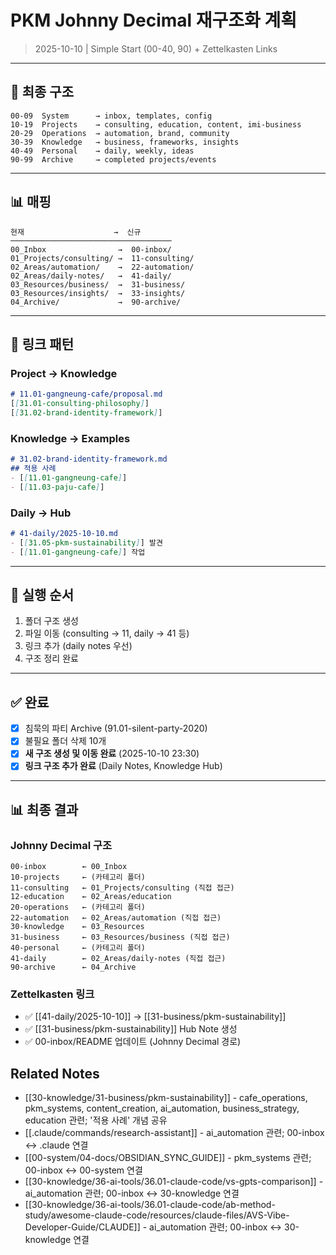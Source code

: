 # PKM Johnny Decimal 재구조화 계획

> 2025-10-10 | Simple Start (00-40, 90) + Zettelkasten Links

---

## 🎯 최종 구조

```
00-09  System      → inbox, templates, config
10-19  Projects    → consulting, education, content, imi-business
20-29  Operations  → automation, brand, community
30-39  Knowledge   → business, frameworks, insights
40-49  Personal    → daily, weekly, ideas
90-99  Archive     → completed projects/events
```

---

## 📊 매핑

```
현재                    →  신규
────────────────────────────────────
00_Inbox                →  00-inbox/
01_Projects/consulting/ →  11-consulting/
02_Areas/automation/    →  22-automation/
02_Areas/daily-notes/   →  41-daily/
03_Resources/business/  →  31-business/
03_Resources/insights/  →  33-insights/
04_Archive/             →  90-archive/
```

---

## 🔗 링크 패턴

### Project → Knowledge
```markdown
# 11.01-gangneung-cafe/proposal.md
[[31.01-consulting-philosophy]]
[[31.02-brand-identity-framework]]
```

### Knowledge → Examples
```markdown
# 31.02-brand-identity-framework.md
## 적용 사례
- [[11.01-gangneung-cafe]]
- [[11.03-paju-cafe]]
```

### Daily → Hub
```markdown
# 41-daily/2025-10-10.md
- [[31.05-pkm-sustainability]] 발견
- [[11.01-gangneung-cafe]] 작업
```

---

## 📝 실행 순서

1. 폴더 구조 생성
2. 파일 이동 (consulting → 11, daily → 41 등)
3. 링크 추가 (daily notes 우선)
4. 구조 정리 완료

---

## ✅ 완료

- [x] 침묵의 파티 Archive (91.01-silent-party-2020)
- [x] 불필요 폴더 삭제 10개
- [x] **새 구조 생성 및 이동 완료** (2025-10-10 23:30)
- [x] **링크 구조 추가 완료** (Daily Notes, Knowledge Hub)

---

## 📊 최종 결과

### Johnny Decimal 구조
```
00-inbox        ← 00_Inbox
10-projects     ← (카테고리 폴더)
11-consulting   ← 01_Projects/consulting (직접 접근)
12-education    ← 02_Areas/education
20-operations   ← (카테고리 폴더)
22-automation   ← 02_Areas/automation (직접 접근)
30-knowledge    ← 03_Resources
31-business     ← 03_Resources/business (직접 접근)
40-personal     ← (카테고리 폴더)
41-daily        ← 02_Areas/daily-notes (직접 접근)
90-archive      ← 04_Archive
```

### Zettelkasten 링크
- ✅ [[41-daily/2025-10-10]] → [[31-business/pkm-sustainability]]
- ✅ [[31-business/pkm-sustainability]] Hub Note 생성
- ✅ 00-inbox/README 업데이트 (Johnny Decimal 경로)

## Related Notes

- [[30-knowledge/31-business/pkm-sustainability]] - cafe_operations, pkm_systems, content_creation, ai_automation, business_strategy, education 관련; '적용 사례' 개념 공유
- [[.claude/commands/research-assistant]] - ai_automation 관련; 00-inbox ↔ .claude 연결
- [[00-system/04-docs/OBSIDIAN_SYNC_GUIDE]] - pkm_systems 관련; 00-inbox ↔ 00-system 연결
- [[30-knowledge/36-ai-tools/36.01-claude-code/vs-gpts-comparison]] - ai_automation 관련; 00-inbox ↔ 30-knowledge 연결
- [[30-knowledge/36-ai-tools/36.01-claude-code/ab-method-study/awesome-claude-code/resources/claude-files/AVS-Vibe-Developer-Guide/CLAUDE]] - ai_automation 관련; 00-inbox ↔ 30-knowledge 연결
